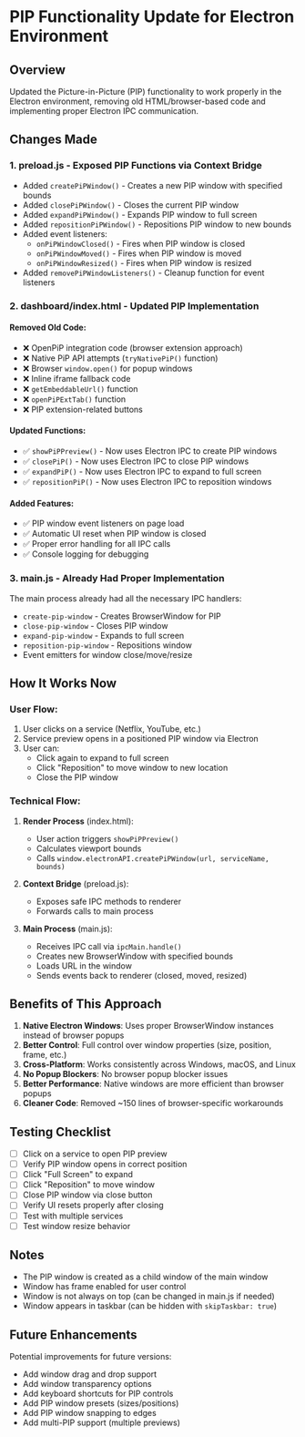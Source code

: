 # PIP Functionality Update for Electron Environment

## Overview
Updated the Picture-in-Picture (PIP) functionality to work properly in the Electron environment, removing old HTML/browser-based code and implementing proper Electron IPC communication.

## Changes Made

### 1. **preload.js** - Exposed PIP Functions via Context Bridge
- Added `createPiPWindow()` - Creates a new PIP window with specified bounds
- Added `closePiPWindow()` - Closes the current PIP window
- Added `expandPiPWindow()` - Expands PIP window to full screen
- Added `repositionPiPWindow()` - Repositions PIP window to new bounds
- Added event listeners:
  - `onPiPWindowClosed()` - Fires when PIP window is closed
  - `onPiPWindowMoved()` - Fires when PIP window is moved
  - `onPiPWindowResized()` - Fires when PIP window is resized
- Added `removePiPWindowListeners()` - Cleanup function for event listeners

### 2. **dashboard/index.html** - Updated PIP Implementation

#### Removed Old Code:
- ❌ OpenPiP integration code (browser extension approach)
- ❌ Native PiP API attempts (`tryNativePiP()` function)
- ❌ Browser `window.open()` for popup windows
- ❌ Inline iframe fallback code
- ❌ `getEmbeddableUrl()` function
- ❌ `openPiPExtTab()` function
- ❌ PIP extension-related buttons

#### Updated Functions:
- ✅ `showPiPPreview()` - Now uses Electron IPC to create PIP windows
- ✅ `closePiP()` - Now uses Electron IPC to close PIP windows
- ✅ `expandPiP()` - Now uses Electron IPC to expand to full screen
- ✅ `repositionPiP()` - Now uses Electron IPC to reposition windows

#### Added Features:
- ✅ PIP window event listeners on page load
- ✅ Automatic UI reset when PIP window is closed
- ✅ Proper error handling for all IPC calls
- ✅ Console logging for debugging

### 3. **main.js** - Already Had Proper Implementation
The main process already had all the necessary IPC handlers:
- `create-pip-window` - Creates BrowserWindow for PIP
- `close-pip-window` - Closes PIP window
- `expand-pip-window` - Expands to full screen
- `reposition-pip-window` - Repositions window
- Event emitters for window close/move/resize

## How It Works Now

### User Flow:
1. User clicks on a service (Netflix, YouTube, etc.)
2. Service preview opens in a positioned PIP window via Electron
3. User can:
   - Click again to expand to full screen
   - Click "Reposition" to move window to new location
   - Close the PIP window

### Technical Flow:
1. **Render Process** (index.html):
   - User action triggers `showPiPPreview()`
   - Calculates viewport bounds
   - Calls `window.electronAPI.createPiPWindow(url, serviceName, bounds)`

2. **Context Bridge** (preload.js):
   - Exposes safe IPC methods to renderer
   - Forwards calls to main process

3. **Main Process** (main.js):
   - Receives IPC call via `ipcMain.handle()`
   - Creates new BrowserWindow with specified bounds
   - Loads URL in the window
   - Sends events back to renderer (closed, moved, resized)

## Benefits of This Approach

1. **Native Electron Windows**: Uses proper BrowserWindow instances instead of browser popups
2. **Better Control**: Full control over window properties (size, position, frame, etc.)
3. **Cross-Platform**: Works consistently across Windows, macOS, and Linux
4. **No Popup Blockers**: No browser popup blocker issues
5. **Better Performance**: Native windows are more efficient than browser popups
6. **Cleaner Code**: Removed ~150 lines of browser-specific workarounds

## Testing Checklist

- [ ] Click on a service to open PIP preview
- [ ] Verify PIP window opens in correct position
- [ ] Click "Full Screen" to expand
- [ ] Click "Reposition" to move window
- [ ] Close PIP window via close button
- [ ] Verify UI resets properly after closing
- [ ] Test with multiple services
- [ ] Test window resize behavior

## Notes

- The PIP window is created as a child window of the main window
- Window has frame enabled for user control
- Window is not always on top (can be changed in main.js if needed)
- Window appears in taskbar (can be hidden with `skipTaskbar: true`)

## Future Enhancements

Potential improvements for future versions:
- Add window drag and drop support
- Add window transparency options
- Add keyboard shortcuts for PIP controls
- Add PIP window presets (sizes/positions)
- Add PIP window snapping to edges
- Add multi-PIP support (multiple previews)




